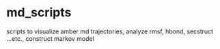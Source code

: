 # md_scripts
scripts to visualize amber md trajectories, analyze rmsf, hbond, secstruct ...etc., construct markov model
